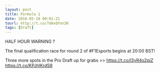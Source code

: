 ```yaml
---
layout: post
title: Formula 1
date: 2018-05-10 00:01:21
tourl: http://t.co/7dAxQYnn2K
tags: [Draft]
---
```

HALF HOUR WARNING ?

The final qualification race for round 2 of #F1Esports begins at 20:00 BST!

Three more spots in the Pro Draft up for grabs &gt;&gt; https://t.co/l3yR4o2piZ https://t.co/KPJhlKrdS8